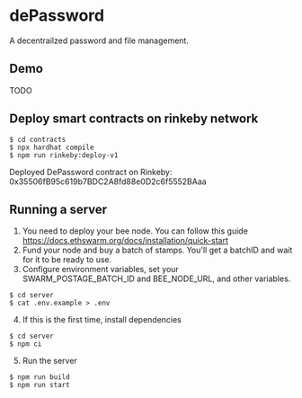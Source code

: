 # dePassword
A decentrailzed password and file management.

## Demo
TODO

## Deploy smart contracts on rinkeby network
```
$ cd contracts
$ npx hardhat compile
$ npm run rinkeby:deploy-v1
```
Deployed DePassword contract on Rinkeby: 0x35506fB95c619b7BDC2A8fd88e0D2c6f5552BAaa

## Running a server
1. You need to deploy your bee node. You can follow this guide https://docs.ethswarm.org/docs/installation/quick-start
2. Fund your node and buy a batch of stamps. You'll get a batchID and wait for it to be ready to use.
3. Configure environment variables, set your SWARM_POSTAGE_BATCH_ID and BEE_NODE_URL, and other variables.
```shell
$ cd server
$ cat .env.example > .env
```
4. If this is the first time, install dependencies
```shell
$ cd server
$ npm ci
```
5. Run the server
```
$ npm run build
$ npm run start
```

